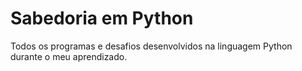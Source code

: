 # Sabedoria em Python 
Todos os programas e desafios desenvolvidos na linguagem Python durante o meu aprendizado.
